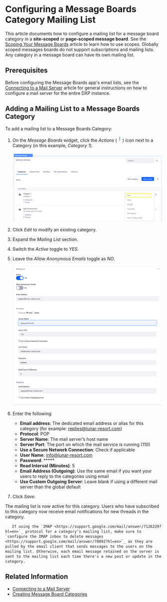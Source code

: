 # Configuring a Message Boards Category Mailing List

This article documents how to configure a mailing list for a message board category in a **site-scoped** or **page-scoped message board**. See the [Scoping Your Message Boards](./scoping-your-message-boards.md) article to learn how to use scopes. Globally scoped messages boards do not support subscriptions and mailing lists. Any category in a message board can have its own mailing list.

## Prerequisites

Before configuring the Message Boards app's email lists, see the [Connecting to a Mail Server](../../../installation-and-upgrades/02-setting-up-liferay-dxp/connecting-to-a-mail-server.md) article for general instructions on how to configure a mail server for the entire DXP instance.

## Adding a Mailing List to a Message Boards Category

To add a mailing list to a Message Boards Category:

1. On the _Message Boards_ widget, click the _Actions_ (![Actions](../../../images/icon-actions.png)) icon next to a Category (in this example, _Category 1_).

    ![Editing a Category](./configuring-a-message-boards-category-mailing-list/images/02.png)

1. Click _Edit_ to modify an existing category.
1. Expand the _Mailing List_ section.
1. Switch the _Active_ toggle to _YES_.
1. Leave the _Allow Anonymous Emails_ toggle as _NO_.

    ![Configuring a categories mailing list](./configuring-a-message-boards-category-mailing-list/images/01.png)

1. Enter the following:

   * **Email address**: The dedicated email address or alias for this category (for example: replies@lunar-resort.com)
   * **Protocol**: POP
   * **Server Name**: The mail server’s host name
   * **Server Port**: The port on which the mail service is running (110)
   * **Use a Secure Network Connection**: Check if applicable
   * **User Name**: info@lunar-resort.com
   * **Password**: *****
   * **Read Interval (Minutes)**: 5
   * **Email Address (Outgoing)**: Use the same email if you want your users to reply to the categories using email
   * **Use Custom Outgoing Server**: Leave blank if using a different mail server than the global default

1. Click _Save_.

The mailing list is now active for this category. Users who have subscribed to this category now receive email notifications for new threads in the category.

```important::
   If using the `IMAP <https://support.google.com/mail/answer/7126229?hl=en>`_ protocol for a category’s mailing list, make sure to `configure the IMAP inbox to delete messages <https://support.google.com/mail/answer/78892?hl=en>`_ as they are pulled by the email client that sends messages to the users on the mailing list. Otherwise, each email message retained on the server is sent to the mailing list each time there's a new post or update in the category.
```

## Related Information

* [Connecting to a Mail Server](../../../installation-and-upgrades/02-setting-up-liferay-dxp/connecting-to-a-mail-server.md)
* [Creating Message Board Categories](./creating-message-boards-categories.md)
